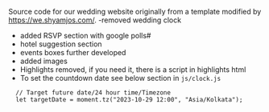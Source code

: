 Source code for our wedding website originally from a template modified by https://we.shyamjos.com/. 
-removed wedding clock
- added RSVP section with google polls#
- hotel suggestion section
- events boxes further developed
- added images
- Highlights removed, if you need it, there is a script in highlights html  
- To set the countdown date see below section in `js/clock.js`

````
  // Target future date/24 hour time/Timezone
  let targetDate = moment.tz("2023-10-29 12:00", "Asia/Kolkata");
````
